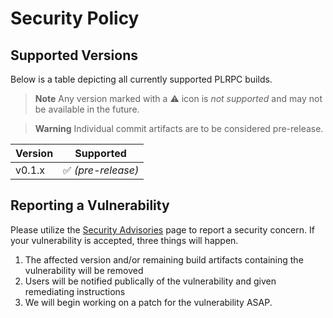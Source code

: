 # Security Policy

## Supported Versions

Below is a table depicting all currently supported PLRPC builds.

> **Note**
> Any version marked with a :warning: icon is *not supported* and may not be available in the future.

> **Warning**
> Individual commit artifacts are to be considered pre-release.

| Version | Supported                 |
| ------- | ------------------------- |
| v0.1.x  | ✅        *(pre-release)* |

## Reporting a Vulnerability

Please utilize the [Security Advisories](https://github.com/LBPUnion/PLRPC/security/advisories?state=Triage)
page to report a security concern. If your vulnerability is accepted, three things will happen.

1. The affected version and/or remaining build artifacts containing the vulnerability will be removed
2. Users will be notified publically of the vulnerability and given remediating instructions
3. We will begin working on a patch for the vulnerability ASAP.
